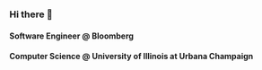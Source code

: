 ### Hi there 👋

#### Software Engineer @ Bloomberg
#### Computer Science @ University of Illinois at Urbana Champaign
